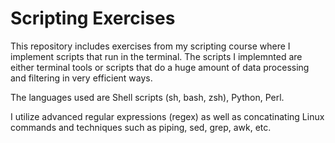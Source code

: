 # Scripting Exercises

This repository includes exercises from my scripting course where I implement scripts that run in the terminal. The scripts I implemnted are either terminal tools or scripts that do a huge amount of data processing and filtering in very efficient ways.

The languages used are Shell scripts (sh, bash, zsh), Python, Perl.

I utilize advanced regular expressions (regex) as well as concatinating Linux commands and techniques such as piping, sed, grep, awk, etc.
